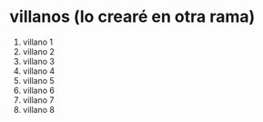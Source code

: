 # villanos (lo crearé en otra rama)

1. villano 1
2. villano 2
3. villano 3
4. villano 4
5. villano 5
6. villano 6
7. villano 7
8. villano 8
